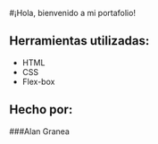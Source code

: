 #¡Hola, bienvenido a mi portafolio!

## Herramientas utilizadas:
* HTML
* CSS
* Flex-box

## Hecho por:
###Alan Granea
